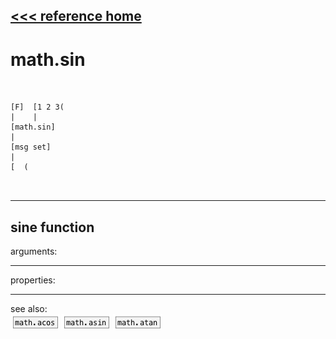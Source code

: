 [<<< reference home](ceammc_lib.md)
---

# math.sin

```


[F]  [1 2 3(
|    |
[math.sin]
|
[msg set]
|
[  (

            
```
---
sine function
---
arguments:


---
properties:


---
see also:<br>
[![math.acos](img/object_math.acos.png)](math.acos.md)
[![math.asin](img/object_math.asin.png)](math.asin.md)
[![math.atan](img/object_math.atan.png)](math.atan.md)
